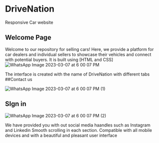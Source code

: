 # DriveNation
Responsive Car website
## Welcome Page
Welcome to our repository for selling cars! Here,
 we provide a platform for car dealers and individual sellers to showcase their vehicles and connect with potential buyers. It is built using [HTML and CSS] 
![WhatsApp Image 2023-03-07 at 6 00 07 PM](https://user-images.githubusercontent.com/54343563/223460281-a29a2da6-0345-4700-8246-4da77e662cb1.jpeg)

The interface is created with the name of DriveNation with different tabs 
##Contact us

![WhatsApp Image 2023-03-07 at 6 00 07 PM (1)](https://user-images.githubusercontent.com/54343563/223460962-6be8ad74-1c45-4c15-9071-e7ede27aa2d9.jpeg)

## SIgn in
![WhatsApp Image 2023-03-07 at 6 00 07 PM (2)](https://user-images.githubusercontent.com/54343563/223460987-9befb830-539d-40e6-9879-f8f436071986.jpeg)

We have provided you with out social media haandles such as Instagram and Linkedin
Smooth scrolling in each section.
Compatible with all mobile devices and with a beautiful and pleasant user interface
